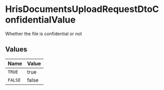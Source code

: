 # HrisDocumentsUploadRequestDtoConfidentialValue

Whether the file is confidential or not


## Values

| Name    | Value   |
| ------- | ------- |
| `TRUE`  | true    |
| `FALSE` | false   |